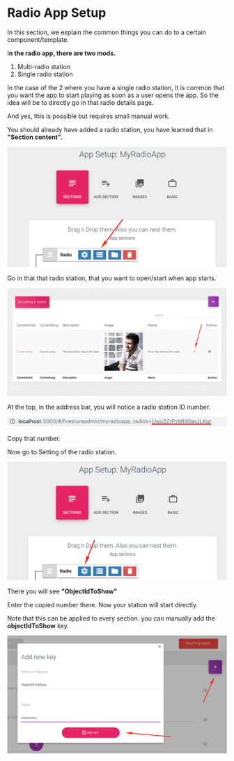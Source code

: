 # Radio App Setup

In this section, we explain the common things you can do to a certain component/template.

I**n the radio app, there are two mods.** 

1. Multi-radio station
2. Single radio station 

In the case of the 2 where you have a single radio station, it is common that you want the app to start playing as soon as a user opens the app. So the idea will be to directly go in that radio details page. 

And yes, this is possible but requires small manual work. 

You should already have added a radio station, you have learned that in **"Section content".**

![](../.gitbook/assets/image%20%2820%29.png)

Go in that that radio station, that you want to open/start when app starts.

![](../.gitbook/assets/image%20%289%29.png)

At the top, in the address bar, you will notice a radio station ID number.

![](../.gitbook/assets/image%20%284%29.png)

Copy that number. 

Now go to Setting of the radio station. 

![](../.gitbook/assets/image%20%2825%29.png)

There you will see **"ObjectIdToShow"**

Enter the copied number there.  Now your station will start directly. 

Note that this can be applied to every section. you can manually add the **objectIdToShow** key.

![](../.gitbook/assets/image%20%2822%29.png)

